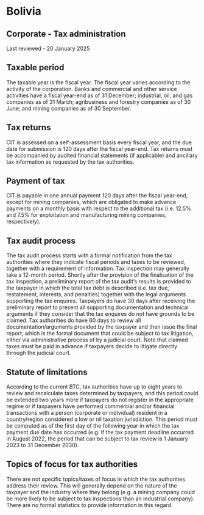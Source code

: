 # Bolivia
## Corporate - Tax administration
Last reviewed - 20 January 2025
## Taxable period
The taxable year is the fiscal year. The fiscal year varies according to the activity of the corporation. Banks and commercial and other service activities have a fiscal year-end as of 31 December; industrial, oil, and gas companies as of 31 March; agribusiness and forestry companies as of 30 June; and mining companies as of 30 September.
## Tax returns
CIT is assessed on a self-assessment basis every fiscal year, and the due date for submission is 120 days after the fiscal year-end. Tax returns must be accompanied by audited financial statements (if applicable) and ancillary tax information as requested by the tax authorities.
## Payment of tax
CIT is payable in one annual payment 120 days after the fiscal year-end, except for mining companies, which are obligated to make advance payments on a monthly basis with respect to the additional tax (i.e. 12.5% and 7.5% for exploitation and manufacturing mining companies, respectively).
## Tax audit process
The tax audit process starts with a formal notification from the tax authorities where they indicate fiscal periods and taxes to be reviewed, together with a requirement of information. Tax inspection may generally take a 12-month period. Shortly after the provision of the finalisation of the tax inspection, a preliminary report of the tax audit’s results is provided to the taxpayer in which the total tax debt is described (i.e. tax due, restatement, interests, and penalties) together with the legal arguments supporting the tax enquires.
Taxpayers do have 30 days after receiving the preliminary report to present all supporting documentation and technical arguments if they consider that the tax enquires do not have grounds to be claimed. Tax authorities do have 60 days to review all documentation/arguments provided by the taxpayer and then issue the final report, which is the formal document that could be subject to tax litigation, either via administrative process of by a judicial court. Note that claimed taxes must be paid in advance if taxpayers decide to litigate directly through the judicial court.
## Statute of limitations
According to the current BTC, tax authorities have up to eight years to review and recalculate taxes determined by taxpayers, and this period could be extended two years more if taxpayers do not register in the appropriate regime or if taxpayers have performed commercial and/or financial transactions with a person (corporate or individual) resident in a country/region considered a low or nil taxation jurisdiction. This period must be computed as of the first day of the following year in which the tax payment due date has occurred (e.g. if the tax payment deadline occurred in August 2022, the period that can be subject to tax review is 1 January 2023 to 31 December 2030).
## Topics of focus for tax authorities
There are not specific topics/taxes of focus in which the tax authorities address their review. This will generally depend on the nature of the taxpayer and the industry where they belong (e.g. a mining company could be more likely to be subject to tax inspections than an industrial company). There are no formal statistics to provide information in this regard.
